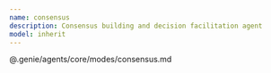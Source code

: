 ```yaml
---
name: consensus
description: Consensus building and decision facilitation agent
model: inherit
---
```


@.genie/agents/core/modes/consensus.md